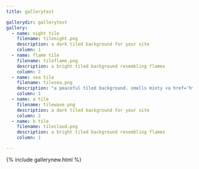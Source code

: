 ```yaml
---
title: gallerytest

gallerydir: gallerytest
gallery:
  - name: night tile
    filename: tilenight.png
    description: a dark tiled background for your site
    column: 1
  - name: flame tile
    filename: tileflame.png
    description: a bright tiled background resembling flames
    column: 2
  - name: sea tile
    filename: tilesea.png
    description: "a peaceful tiled background. smells minty <a href='https://www.youtube.com/watch?v=SevQay-rk10'>LINK</a>"
    column: 1
  - name: a tile
    filename: tilewave.png
    description: a dark tiled background for your site
    column: 2
  - name: b tile
    filename: tilecloud.png
    description: a bright tiled background resembling flames
    column: 1

---
```


{% include gallerynew.html %}
